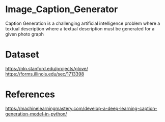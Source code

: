 # Image_Caption_Generator
Caption Generation is a challenging artificial intelligence problem where a textual description where a textual description must be generated for a given photo graph

# Dataset
https://nlp.stanford.edu/projects/glove/
https://forms.illinois.edu/sec/1713398

# References
https://machinelearningmastery.com/develop-a-deep-learning-caption-generation-model-in-python/

